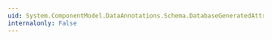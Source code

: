 ```yaml
---
uid: System.ComponentModel.DataAnnotations.Schema.DatabaseGeneratedAttribute
internalonly: False
---
```

